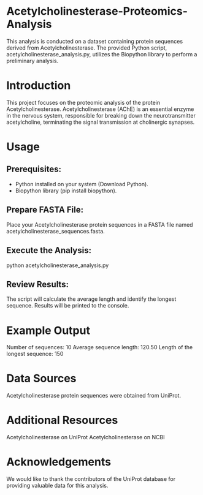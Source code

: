 # Acetylcholinesterase-Proteomics-Analysis
This analysis is conducted on a dataset containing protein sequences derived from Acetylcholinesterase. The provided Python script, acetylcholinesterase_analysis.py, utilizes the Biopython library to perform a preliminary analysis.

# Introduction
This project focuses on the proteomic analysis of the protein Acetylcholinesterase. Acetylcholinesterase (AChE) is an essential enzyme in the nervous system, responsible for breaking down the neurotransmitter acetylcholine, terminating the signal transmission at cholinergic synapses.

# Usage
## Prerequisites:

- Python installed on your system (Download Python).
- Biopython library (pip install biopython).


## Prepare FASTA File:

Place your Acetylcholinesterase protein sequences in a FASTA file named acetylcholinesterase_sequences.fasta.

## Execute the Analysis:

python acetylcholinesterase_analysis.py

## Review Results:

The script will calculate the average length and identify the longest sequence. Results will be printed to the console.

# Example Output

Number of sequences: 10
Average sequence length: 120.50
Length of the longest sequence: 150

# Data Sources

Acetylcholinesterase protein sequences were obtained from UniProt.

# Additional Resources
Acetylcholinesterase on UniProt
Acetylcholinesterase on NCBI

# Acknowledgements
We would like to thank the contributors of the UniProt database for providing valuable data for this analysis.



